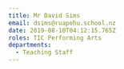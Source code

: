 ```yaml
---
title: Mr David Sims
email: dsims@ruapehu.school.nz
date: 2019-08-10T04:12:15.765Z
roles: TIC Performing Arts
departments:
  - Teaching Staff
---
```


